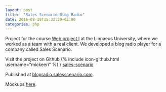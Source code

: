 ```yaml
---
layout: post
title:  "Sales Scenario Blog Radio"
date: 2016-08-18T15:32:20+02:00
categories: php
---
```


Project for the course [Web project I](https://coursepress.lnu.se/kurs/webbprojekt-i/) at the Linnaeus University, where we worked as a team with a real client. We developed a blog radio player for a company called Sales Scenario.


Visit the project on Github
{% include icon-github.html username="mickeeri" %} /
[sales-scenario](https://github.com/mickeeri/sales-scenario)

Published at [blogradio.salesscenario.com](http://blogradio.salesscenario.com/).

Mockups [here](https://github.com/mickeeri/sales-scenario/blob/master/design/README.md).